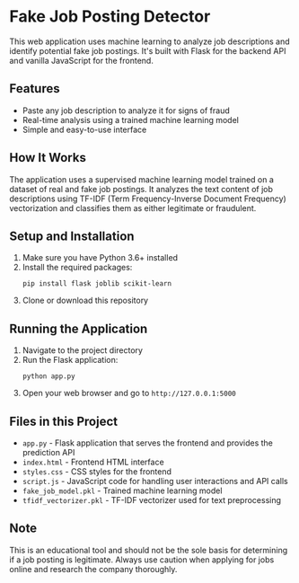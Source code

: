 # Fake Job Posting Detector

This web application uses machine learning to analyze job descriptions and identify potential fake job postings. It's built with Flask for the backend API and vanilla JavaScript for the frontend.

## Features

- Paste any job description to analyze it for signs of fraud
- Real-time analysis using a trained machine learning model
- Simple and easy-to-use interface

## How It Works

The application uses a supervised machine learning model trained on a dataset of real and fake job postings. It analyzes the text content of job descriptions using TF-IDF (Term Frequency-Inverse Document Frequency) vectorization and classifies them as either legitimate or fraudulent.

## Setup and Installation

1. Make sure you have Python 3.6+ installed
2. Install the required packages:
   ```
   pip install flask joblib scikit-learn
   ```
3. Clone or download this repository

## Running the Application

1. Navigate to the project directory
2. Run the Flask application:
   ```
   python app.py
   ```
3. Open your web browser and go to `http://127.0.0.1:5000`

## Files in this Project

- `app.py` - Flask application that serves the frontend and provides the prediction API
- `index.html` - Frontend HTML interface
- `styles.css` - CSS styles for the frontend
- `script.js` - JavaScript code for handling user interactions and API calls
- `fake_job_model.pkl` - Trained machine learning model
- `tfidf_vectorizer.pkl` - TF-IDF vectorizer used for text preprocessing

## Note

This is an educational tool and should not be the sole basis for determining if a job posting is legitimate. Always use caution when applying for jobs online and research the company thoroughly. 